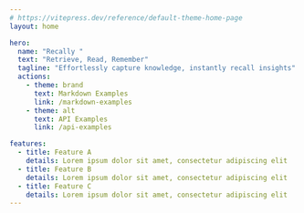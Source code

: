 ```yaml
---
# https://vitepress.dev/reference/default-theme-home-page
layout: home

hero:
  name: "Recally "
  text: "Retrieve, Read, Remember"
  tagline: "Effortlessly capture knowledge, instantly recall insights"
  actions:
    - theme: brand
      text: Markdown Examples
      link: /markdown-examples
    - theme: alt
      text: API Examples
      link: /api-examples

features:
  - title: Feature A
    details: Lorem ipsum dolor sit amet, consectetur adipiscing elit
  - title: Feature B
    details: Lorem ipsum dolor sit amet, consectetur adipiscing elit
  - title: Feature C
    details: Lorem ipsum dolor sit amet, consectetur adipiscing elit
---
```


